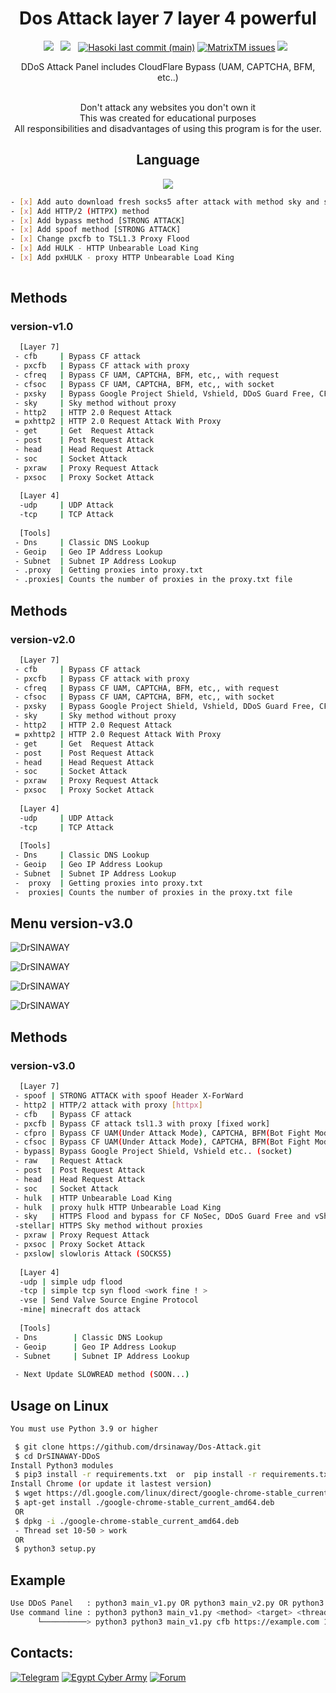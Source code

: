 <div align=center>
 
# Dos Attack layer 7 layer 4 powerful
 <p>
 <img src="https://img.shields.io/github/stars/cutipu/HASOKI?color=%23DF0067&style=for-the-badge"/> &nbsp;
 <img src="https://img.shields.io/github/forks/cutipu/HASOKI?color=%239999FF&style=for-the-badge"/> &nbsp;
  <a href="#"><img alt="Hasoki last commit (main)" src="https://img.shields.io/github/last-commit/cutipu/HASOKI/main?color=green&style=for-the-badge"></a>
 <a href="https://github.com/drsinaway/DrSINAWAY-DDoS/issues"><img alt="MatrixTM issues" src="https://img.shields.io/github/issues/cutipu/HASOKI?color=purple&style=for-the-badge"></a>
   <img src="https://img.shields.io/github/license/cutipu/HASOKI?color=%23E8E8E8&style=for-the-badge"/> &nbsp;
</p>
 
 DDoS Attack Panel includes CloudFlare Bypass (UAM, CAPTCHA, BFM, etc..)<br/><br/>
 
 Don't attack any websites you don't own it<br/>
 This was created for educational purposes<br/>
 All responsibilities and disadvantages of using this program is for the user.
 

## Language</br>

 <img src="https://img.shields.io/badge/Python-FFDD00?style=for-the-badge&logo=python&logoColor=blue"/></br>
</div>

```sh
- [x] Add auto download fresh socks5 after attack with method sky and slowloris
- [x] Add HTTP/2 (HTTPX) method
- [x] Add bypass method [STRONG ATTACK]
- [x] Add spoof method [STRONG ATTACK]
- [x] Change pxcfb to TSL1.3 Proxy Flood 
- [x] Add HULK - HTTP Unbearable Load King
- [x] Add pxHULK - proxy HTTP Unbearable Load King
 
```


## Methods
### version-v1.0
```sh
  [Layer 7]
 - cfb     | Bypass CF attack
 - pxcfb   | Bypass CF attack with proxy
 - cfreq   | Bypass CF UAM, CAPTCHA, BFM, etc,, with request
 - cfsoc   | Bypass CF UAM, CAPTCHA, BFM, etc,, with socket
 - pxsky   | Bypass Google Project Shield, Vshield, DDoS Guard Free, CF NoSec With Proxy
 - sky     | Sky method without proxy
 - http2   | HTTP 2.0 Request Attack 
 = pxhttp2 | HTTP 2.0 Request Attack With Proxy
 - get     | Get  Request Attack
 - post    | Post Request Attack
 - head    | Head Request Attack
 - soc     | Socket Attack
 - pxraw   | Proxy Request Attack
 - pxsoc   | Proxy Socket Attack
 
  [Layer 4]
  -udp     | UDP Attack
  -tcp     | TCP Attack
  
  [Tools]
 - Dns     | Classic DNS Lookup
 - Geoip   | Geo IP Address Lookup
 - Subnet  | Subnet IP Address Lookup
 - .proxy  | Getting proxies into proxy.txt
 - .proxies| Counts the number of proxies in the proxy.txt file
```
## Methods
### version-v2.0
```sh
  [Layer 7]
 - cfb     | Bypass CF attack
 - pxcfb   | Bypass CF attack with proxy
 - cfreq   | Bypass CF UAM, CAPTCHA, BFM, etc,, with request
 - cfsoc   | Bypass CF UAM, CAPTCHA, BFM, etc,, with socket
 - pxsky   | Bypass Google Project Shield, Vshield, DDoS Guard Free, CF NoSec With Proxy
 - sky     | Sky method without proxy
 - http2   | HTTP 2.0 Request Attack 
 = pxhttp2 | HTTP 2.0 Request Attack With Proxy
 - get     | Get  Request Attack
 - post    | Post Request Attack
 - head    | Head Request Attack
 - soc     | Socket Attack
 - pxraw   | Proxy Request Attack
 - pxsoc   | Proxy Socket Attack
 
  [Layer 4]
  -udp     | UDP Attack
  -tcp     | TCP Attack
  
  [Tools]
 - Dns     | Classic DNS Lookup
 - Geoip   | Geo IP Address Lookup
 - Subnet  | Subnet IP Address Lookup
 -  proxy  | Getting proxies into proxy.txt
 -  proxies| Counts the number of proxies in the proxy.txt file
```

## Menu version-v3.0
![DrSINAWAY](https://raw.githubusercontent.com/drsinaway/DDos-Dr.SINAWAY/main/resources/Screenshot%20at%202023-05-10%2014-34-06.png)

![DrSINAWAY](https://raw.githubusercontent.com/drsinaway/DDos-Dr.SINAWAY/main/resources/Screenshot%20at%202023-05-10%2014-34-16.png)

![DrSINAWAY](https://raw.githubusercontent.com/drsinaway/DDos-Dr.SINAWAY/main/resources/Screenshot%20at%202023-05-10%2014-34-25.png)

![DrSINAWAY](https://raw.githubusercontent.com/drsinaway/DDos-Dr.SINAWAY/main/resources/Screenshot%20at%202023-05-10%2014-34-36.png)

## Methods
### version-v3.0
```sh
  [Layer 7]
 - spoof | STRONG ATTACK with spoof Header X-ForWard
 - http2 | HTTP/2 attack with proxy [httpx]
 - cfb   | Bypass CF attack
 - pxcfb | Bypass CF attack tsl1.3 with proxy [fixed work]
 - cfpro | Bypass CF UAM(Under Attack Mode), CAPTCHA, BFM(Bot Fight Mode) etc.. (request)
 - cfsoc | Bypass CF UAM(Under Attack Mode), CAPTCHA, BFM(Bot Fight Mode) etc.. (socket)
 - bypass| Bypass Google Project Shield, Vshield etc.. (socket)
 - raw   | Request Attack
 - post  | Post Request Attack
 - head  | Head Request Attack
 - soc   | Socket Attack
 - hulk  | HTTP Unbearable Load King
 - hulk  | proxy hulk HTTP Unbearable Load King
 - sky   | HTTPS Flood and bypass for CF NoSec, DDoS Guard Free and vShield (SOCKS5)
 -stellar| HTTPS Sky method without proxies
 - pxraw | Proxy Request Attack
 - pxsoc | Proxy Socket Attack
 - pxslow| slowloris Attack (SOCKS5)
 
  [Layer 4]
  -udp | simple udp flood
  -tcp | simple tcp syn flood <work fine ! >
  -vse | Send Valve Source Engine Protocol
  -mine| minecraft dos attack
  
  [Tools]
 - Dns        | Classic DNS Lookup
 - Geoip      | Geo IP Address Lookup
 - Subnet     | Subnet IP Address Lookup
 
 - Next Update SLOWREAD method (SOON...)
```
## Usage on Linux
```sh
You must use Python 3.9 or higher

 $ git clone https://github.com/drsinaway/Dos-Attack.git
 $ cd DrSINAWAY-DDoS
Install Python3 modules
 $ pip3 install -r requirements.txt  or  pip install -r requirements.txt
Install Chrome (or update it lastest version)
 $ wget https://dl.google.com/linux/direct/google-chrome-stable_current_amd64.deb
 $ apt-get install ./google-chrome-stable_current_amd64.deb
 OR
 $ dpkg -i ./google-chrome-stable_current_amd64.deb
 - Thread set 10-50 > work
 OR
 $ python3 setup.py

```
## Example
```sh
Use DDoS Panel   : python3 main_v1.py OR python3 main_v2.py OR python3 main_v3.py
Use command line : python3 python3 main_v1.py <method> <target> <thread> <time>
      └──────────> python3 python3 main_v1.py cfb https://example.com 100 30
```
<!--## Usage on Termux
```sh
$ pkg install x11-repo
$ pkg install unstable-repo
$ pkg update -y
$ pkg upgrade -y

$ pkg install python3
$ pkg install git
$ pkg install wget
$ pkg install rust
$ pip install supertools wheel
$ pip install shutup
$ git clone https://github.com/drsinaway/Dos-Attack.git
$ cd Dos-Attack
$ export CARGO_BUILD_TARGET=aarch64-linux-android && python3 -m pip install cryptography
$ export CARGO_BUILD_TARGET==aarch64-linux-android && python3 -m pip install -r requirements.txt
$ python3 -m pip install httpx[http2]

```
## Example
```sh
Use DDoS Panel   : python3 main_v1.py OR python3 main_v2.py OR python3 main_v3.py
Use command line : python3 python3 main_v1.py <method> <target> <thread> <time>
      └──────────> python3 python3 main_v1.py cfb https://example.com 100 30
```
## Usage on Windows
```sh

Install python - https://www.python.org
Install Git - https://gitforwindows.org 

$ git clone https://github.com/drsinaway/Dos-Attack.git
$ cd Dos-Attack
$ pip install -r requirements.txt

```
## Example
```sh
Use DDoS Panel   : python3 main_v1.py OR python3 main_v2.py OR python3 main_v3.py
Use command line : python3 python3 main_v1.py <method> <target> <thread> <time>
      └──────────> python3 python3 main_v1.py cfb https://example.com 100 30
``` -->

## Contacts:
[![Telegram](https://img.shields.io/badge/-Telegram-blue)](https://telegram.me/drsinaway)
[![Egypt Cyber Army](https://img.shields.io/badge/-Telegram-blue)](https://t.me/egpyt_cyber_army)
[![Forum](https://img.shields.io/badge/-Forum-red)](https://linktr.ee/dr.sinaway)


